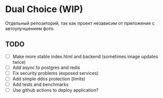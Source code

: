 # Dual Choice (WIP)

Отдельный репозиторий, так как проект независим от приложения с автоулучшением фото.

## TODO

- [ ] Make more stable index.html and backend (sometimes image updates twice)
- [ ] Add async to postgres and redis
- [ ] Fix security problems (exposed services)
- [ ] Add simple ddos protection (limits)
- [ ] Add tests and benchmarks
- [ ] Use github actions to deploy application?
